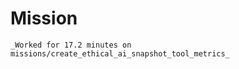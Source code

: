 Mission
============
````
_Worked for 17.2 minutes on missions/create_ethical_ai_snapshot_tool_metrics_
````